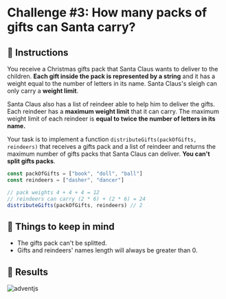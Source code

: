 # Challenge #3: How many packs of gifts can Santa carry?

## 📖 Instructions

You receive a Christmas gifts pack that Santa Claus wants to deliver to the children. **Each gift inside the pack is represented by a string** and it has a weight equal to the number of letters in its name. Santa Claus's sleigh can only carry a **weight limit**.

Santa Claus also has a list of reindeer able to help him to deliver the gifts. Each reindeer has a **maximum weight limit** that it can carry. The maximum weight limit of each reindeer is **equal to twice the number of letters in its name.**

Your task is to implement a function `distributeGifts(packOfGifts, reindeers)` that receives a gifts pack and a list of reindeer and returns the maximum number of gifts packs that Santa Claus can deliver. **You can't split gifts packs**.

```js
const packOfGifts = ["book", "doll", "ball"]
const reindeers = ["dasher", "dancer"]

// pack weights 4 + 4 + 4 = 12
// reindeers can carry (2 * 6) + (2 * 6) = 24
distributeGifts(packOfGifts, reindeers) // 2
```

## 📝 Things to keep in mind

- The gifts pack can't be splitted.
- Gifts and reindeers' names length will always be greater than 0.

## 📜 Results

![adventjs]()